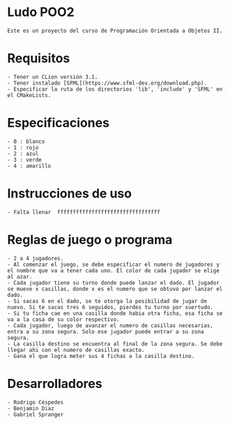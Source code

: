 # Ludo POO2

    Este es un proyecto del curso de Programación Orientada a Objetos II.

# Requisitos

    - Tener un CLion versión 3.1.
    - Tener instalado [SFML](https://www.sfml-dev.org/download.php).
    - Especificar la ruta de los directorios 'lib', 'include' y 'SFML' en el CMakeLists.

# Especificaciones
	- 0 : blanco 
	- 1 : rojo 
	- 2 : azul 
	- 3 : verde
	- 4 : amarillo

# Instrucciones de uso
    - Falta llenar  fffffffffffffffffffffffffffffffff

# Reglas de juego o programa

    - 2 a 4 jugadores.
    - Al comenzar el juego, se debe especificar el numero de jugadores y el nombre que va a tener cada uno. El color de cada jugador se elige al azar.
    - Cada jugador tiene su turno donde puede lanzar el dado. El jugador se mueve x casillas, donde x es el numero que se obtuvo por lanzar el dado.
    - Si sacas 6 en el dado, se te otorga la posibilidad de jugar de nuevo. Si te sacas tres 6 seguidos, pierdes tu turno por suertudo.
    - Si tu ficha cae en una casilla donde habia otra ficha, esa ficha se va a la casa de su color respectivo.
    - Cada jugador, luego de avanzar el numero de casillas necesarias, entra a su zona segura. Solo ese jugador puede entrar a su zona segura.
    - La casilla destino se encuentra al final de la zona segura. Se debe llegar ahi con el numero de casillas exacto.
    - Gana el que logra meter sus 4 fichas a la casilla destino.

# Desarrolladores

    - Rodrigo Céspedes
    - Benjamin Diaz
    - Gabriel Spranger
